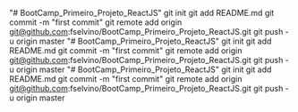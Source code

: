 "# BootCamp_Primeiro_Projeto_ReactJS"  git init git add README.md git commit -m "first commit" git remote add origin git@github.com:fselvino/BootCamp_Primeiro_Projeto_ReactJS.git git push -u origin master
"# BootCamp_Primeiro_Projeto_ReactJS"  git init git add README.md git commit -m "first commit" git remote add origin git@github.com:fselvino/BootCamp_Primeiro_Projeto_ReactJS.git git push -u origin master
"# BootCamp_Primeiro_Projeto_ReactJS"  git init git add README.md git commit -m "first commit" git remote add origin git@github.com:fselvino/BootCamp_Primeiro_Projeto_ReactJS.git git push -u origin master
